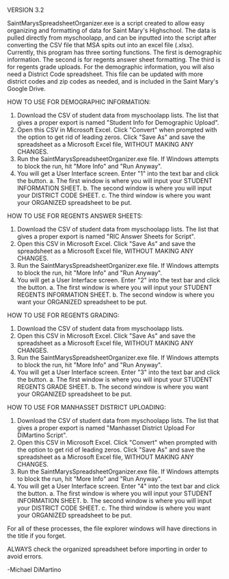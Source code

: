 VERSION 3.2

SaintMarysSpreadsheetOrganizer.exe is a script created to allow easy organizing and formatting of data for Saint Mary's Highschool. The data is pulled  directly from myschoolapp, and can be inputted into the script after converting the CSV file that MSA spits out into an excel file (.xlsx). Currently, this program has three sorting functions. The first is demographic information. The second is for regents answer sheet formatting. The third is for regents grade uploads. For the demographic information, you will also need a District Code spreadsheet. This file can be updated with more district codes and zip codes as needed, and is included in the Saint Mary's Google Drive.

HOW TO USE FOR DEMOGRAPHIC INFORMATION:

1. Download the CSV of student data from myschoolapp lists. The list that gives a proper export is named "Student Info for Demographic Upload".
2. Open this CSV in Microsoft Excel. Click "Convert" when prompted with the option to get rid of leading zeros. Click "Save As" and save the spreadsheet as a Microsoft Excel file, WITHOUT MAKING ANY CHANGES.
3. Run the SaintMarysSpreadsheetOrganizer.exe file. If Windows attempts to block the run, hit "More Info" and "Run Anyway". 
4. You will get a User Interface screen. Enter "1" into the text bar and click the button.
	a. The first window is where you will input your STUDENT INFORMATION SHEET.
	b. The second window is where you will input your DISTRICT CODE SHEET.
	c. The third window is where you want your ORGANIZED spreadsheet to be put.

HOW TO USE FOR REGENTS ANSWER SHEETS:

1. Download the CSV of student data from myschoolapp lists. The list that gives a proper export is named "RIC Answer Sheets for Script".
2. Open this CSV in Microsoft Excel. Click "Save As" and save the spreadsheet as a Microsoft Excel file, WITHOUT MAKING ANY CHANGES.
3. Run the SaintMarysSpreadsheetOrganizer.exe file. If Windows attempts to block the run, hit "More Info" and "Run Anyway". 
4. You will get a User Interface screen. Enter "2" into the text bar and click the button.
	a. The first window is where you will input your STUDENT REGENTS INFORMATION SHEET.
	b. The second window is where you want your ORGANIZED spreadsheet to be put.

HOW TO USE FOR REGENTS GRADING:

1. Download the CSV of student data from myschoolapp lists.
2. Open this CSV in Microsoft Excel. Click "Save As" and save the spreadsheet as a Microsoft Excel file, WITHOUT MAKING ANY CHANGES.
3. Run the SaintMarysSpreadsheetOrganizer.exe file. If Windows attempts to block the run, hit "More Info" and "Run Anyway". 
4. You will get a User Interface screen. Enter "3" into the text bar and click the button.
	a. The first window is where you will input your STUDENT REGENTS GRADE SHEET.
	b. The second window is where you want your ORGANIZED spreadsheet to be put.

HOW TO USE FOR MANHASSET DISTRICT UPLOADING:

1. Download the CSV of student data from myschoolapp lists. The list that gives a proper export is named "Manhasset District Upload For DiMartino Script".
2. Open this CSV in Microsoft Excel. Click "Convert" when prompted with the option to get rid of leading zeros. Click "Save As" and save the spreadsheet as a Microsoft Excel file, WITHOUT MAKING ANY CHANGES.
3. Run the SaintMarysSpreadsheetOrganizer.exe file. If Windows attempts to block the run, hit "More Info" and "Run Anyway".
4. You will get a User Interface screen. Enter "4" into the text bar and click the button.
	a. The first window is where you will input your STUDENT INFORMATION SHEET.
	b. The second window is where you will input your DISTRICT CODE SHEET.
	c. The third window is where you want your ORGANIZED spreadsheet to be put.

For all of these processes, the file explorer windows will have directions in the title if you forget.

ALWAYS check the organized spreadsheet before importing in order to avoid errors. 

-Michael DiMartino

